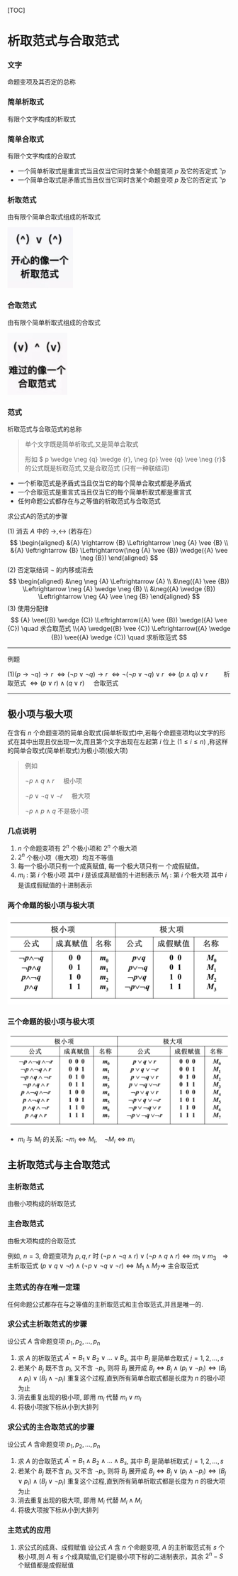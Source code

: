 [TOC]

# 析取范式与合取范式

### 文字

命题变项及其否定的总称

### 简单析取式

有限个文字构成的析取式
### 简单合取式
有限个文字构成的合取式
+ 一个简单析取式是重言式当且仅当它同时含某个命题变项 $p$ 及它的否定式 $\urcorner p$
+ 一个简单合取式是矛盾式当且仅当它同时含某个命题变项 $p$ 及它的否定式 $\urcorner p$

### 析取范式

由有限个简单合取式组成的析取式

![image-20211008203045250](image/image-20211008203045250.png)

### 合取范式

由有限个简单析取式组成的合取式

![image-20211008203053932](image/image-20211008203053932.png)

### 范式

析取范式与合取范式的总称

> 单个文字既是简单析取式,又是简单合取式
>
> 形如 $ p \wedge \neg {q} \wedge {r}, \neg {p} \vee {q} \vee \neg {r}$ 的公式既是析取范式,又是合取范式 (只有一种联结词)



+   一个析取范式是矛盾式当且仅当它的每个简单合取式都是矛盾式
+   一个合取范式是重言式当且仅当它的每个简单析取式都是重言式
+   任何命题公式都存在与之等值的析取范式与合取范式

求公式A的范式的步骤

(1) 消去 $A$ 中的 $\rightarrow, \leftrightarrow$ (若存在）
$$
\begin{aligned}
&{A} \rightarrow {B} \Leftrightarrow \neg {A} \vee {B} \\
&{A} \leftrightarrow {B} \Leftrightarrow(\neg {A} \vee {B}) \wedge({A} \vee \neg {B})
\end{aligned}
$$
(2) 否定联结词 $\neg$ 的内移或消去
$$
\begin{aligned}
&\neg \neg {A} \Leftrightarrow {A} \\
&\neg({A} \vee {B}) \Leftrightarrow \neg {A} \wedge \neg {B} \\
&\neg({A} \wedge {B}) \Leftrightarrow \neg {A} \vee \neg {B}
\end{aligned}
$$
(3) 使用分配律
$$
{A} \vee({B} \wedge {C}) \Leftrightarrow({A} \vee {B}) \wedge({A} \vee {C}) \quad 求合取范式 \\{A} \wedge({B} \vee {C}) \Leftrightarrow({A} \wedge {B}) \vee({A} \wedge {C}) \quad 求析取范式
$$

---

例题

$(1)(p \rightarrow \neg q) \rightarrow r$
$\Leftrightarrow(\neg p \vee \neg q) \rightarrow r$
$\Leftrightarrow \neg(\neg {p} \vee \neg {q}) \vee {r}$
$\Leftrightarrow({p} \wedge {q}) \vee {r}\qquad$       析取范式
$\Leftrightarrow({p} \vee {r}) \wedge({q} \vee {r}) \quad$ 合取范式

---



## 极小项与极大项

在含有 $n$ 个命题变项的简单合取式(简单析取式)中,若每个命题变项均以文字的形式在其中出现且仅出现一次,而且第个文字出现在左起第 $i$ 位上 $(1\leq i\leq n)$ ,称这样的简单合取式(简单析取式)为极小项(极大项)

>   例如
>
>   $\neg {p} \wedge {q} \wedge {r} \quad$ 	  极小项
>
>   $\neg p \vee \neg q \vee \neg {r} \quad$ 极大项
>
>   $\neg {p} \wedge {p} \wedge {q}$ 		  不是极小项 

### 几点说明

1. ${n}$ 个命题变项有 $2^{n}$ 个极小项和 $2^{n}$ 个极大项
2. $2^{n}$ 个极小项（极大项）均互不等值
3. 每一个极小项只有一个成真赋值, 每一个极大项只有一 个成假赋值。
4. ${m}_{{i}}$ : 第 ${i}$ 个极小项   其中 $i$ 是该成真赋值的十进制表示 
    $M_{i}$ : 第 $i$ 个极大项   其中 $i$ 是该成假赋值的十进制表示

### 两个命题的极小项与极大项

![image-20211008210714147](image/image-20211008210714147.png)

### 三个命题的极小项与极大项

![image-20211008210738221](image/image-20211008210738221.png)

+   $m_{i} \text { 与 } M_{i} \text { 的关系: } \neg m_{i} \Leftrightarrow M_{i}, \quad \neg M_{i} \Leftrightarrow m_{i}$

## 主析取范式与主合取范式

### 主析取范式

由极小项构成的析取范式

### 主合取范式

由极大项构成的合取范式



例如, $n=3$, 命题变项为 $p, {q}, {r}$ 时
$(\neg {p} \wedge \neg {q} \wedge {r}) \vee(\neg {p} \wedge {q} \wedge {r}) \Leftrightarrow {m}_{1} \vee {m}_{3} \ \ \ \,\Longrightarrow$ 主析取范式
$({p} \vee {q} \vee \neg {r}) \wedge(\neg {p} \vee \neg {q} \vee \neg {r}) \Leftrightarrow {M}_{1} \wedge {M}_{7}\Longrightarrow$ 主合取范式



### 主范式的存在唯一定理

任何命题公式都存在与之等值的主析取范式和主合取范式,并且是唯一的.



### 求公式主析取范式的步骤

设公式 $A$ 含命题变项 $p_{1}, p_{2}, \ldots, p_{n}$

1.   求 ${A}$ 的析取范式 ${A}^{\prime}={B}_{1} \vee {B}_{{2}} \vee \ldots \vee {B}_{s}$, 其中 ${B}_{j}$ 是简单合取式 $j=1,2, \ldots, {s}$
2.   若某个 $B_{j}$ 既不含 $p_{i}$, 又不含 $\neg p_{i}$, 则将 $B_{j}$ 展开成
     ${B}_{j} \Leftrightarrow {B}_{j} \wedge\left({p}_{i} \vee \neg {p}_{i}\right) \Leftrightarrow\left({B}_{j} \wedge {p}_{i}\right) \vee\left({B}_{j} \wedge \neg {p}_{i}\right)$
     重复这个过程,直到所有简单合取式都是长度为 $n$ 的极小项为止
3.   消去重复出现的极小项, 即用 $m_{i}$ 代替 ${m}_{i} \vee {m}_{i}$
4.   将极小项按下标从小到大排列

### 求公式的主合取范式的步骤

设公式 $A$ 含命题变项 $p_{1}, p_{2}, \ldots, p_{n}$

1.   求 $A$ 的合取范式 $A^{\prime}=B_{1} \wedge B_{2} \wedge \ldots \wedge B_{s}$, 其中 $B_{j}$ 是简单析取式 $j=1,2, \ldots, s$
2.   若某个 ${B}_{j}$ 既不含 $p_{i}$, 又不含 $\neg p_{i}$, 则将 $B_{j}$ 展开成
     ${B}_{j} \Leftrightarrow {B}_{j} \vee\left({p}_{i} \wedge \neg p_{i}\right) \Leftrightarrow\left({B}_{j} \vee {p}_{i}\right) \wedge\left({B}_{j} \vee \neg {p}_{i}\right)$
     重复这个过程,直到所有简单析取式都是长度为 $n$ 的极大项为止
3.   消去重复出现的极大项, 即用 ${M}_{i}$ 代替 ${M}_{i} \wedge {M}_{{i}}$
4.   将极大项按下标从小到大排列

### 主范式的应用

1.   求公式的成真、成假赋值
     设公式 $A$ 含 $n$ 个命题变项, $A$ 的主析取范式有 $s$ 个极小项,则 $A$ 有 $s$ 个成真赋值,它们是极小项下标的二进制表示，其余 $2^n-S$ 个赋值都是成假赋值

